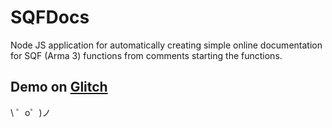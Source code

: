 SQFDocs
=========================

Node JS application for automatically creating simple online documentation for SQF (Arma 3) functions from comments starting the functions.

Demo on [Glitch](https://sqf-docs.glitch.me/)
-------------------

\ ゜o゜)ノ
